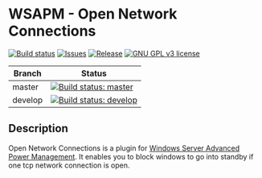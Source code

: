 # WSAPM - Open Network Connections

[![Build status](https://img.shields.io/appveyor/ci/ErdnussFlipS/WSAPM-OpenNetworkConnections.svg?style=flat-square)](https://ci.appveyor.com/project/ErdnussFlipS/WSAPM-OpenNetworkConnections)
[![Issues](https://img.shields.io/github/issues/ErdnussFlipS/WSAPM-OpenNetworkConnections.svg?style=flat-square)](https://github.com/ErdnussFlipS/WSAPM-OpenNetworkConnections/issues)
[![Release](https://img.shields.io/github/release/ErdnussFlipS/WSAPM-OpenNetworkConnections.svg?style=flat-square)](https://github.com/ErdnussFlipS/WSAPM-OpenNetworkConnections/releases/latest)
[![GNU GPL v3 license](https://img.shields.io/github/license/ErdnussFlipS/WSAPM-OpenNetworkConnections.svg?style=flat-square)](https://github.com/ErdnussFlipS/WSAPM-OpenNetworkConnections/blob/master/LICENSE)

Branch  | Status
--------|--------
master  | [![Build status: master](https://img.shields.io/appveyor/ci/ErdnussFlipS/WSAPM-OpenNetworkConnections/master.svg?style=flat-square "Build status: master")](https://ci.appveyor.com/project/ErdnussFlipS/WSAPM-OpenNetworkConnections?branch=master)
develop | [![Build status: develop](https://img.shields.io/appveyor/ci/ErdnussFlipS/WSAPM-OpenNetworkConnections/develop.svg?style=flat-square "Build status: develop")](https://ci.appveyor.com/project/ErdnussFlipS/WSAPM-OpenNetworkConnections?branch=develop)


## Description
Open Network Connections is a plugin for [Windows Server Advanced Power Management](https://decatec.de/software/windows-server-advanced-power-management/). It enables you to block windows to go into standby if one tcp network connection is open.
